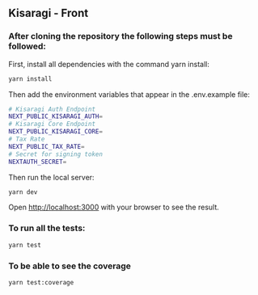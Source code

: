 ## Kisaragi - Front

### After cloning the repository the following steps must be followed:

First, install all dependencies with the command yarn install:

```bash
yarn install
```

Then add the environment variables that appear in the .env.example file:

```bash
# Kisaragi Auth Endpoint
NEXT_PUBLIC_KISARAGI_AUTH=
# Kisaragi Core Endpoint
NEXT_PUBLIC_KISARAGI_CORE=
# Tax Rate
NEXT_PUBLIC_TAX_RATE=
# Secret for signing token
NEXTAUTH_SECRET=
```

Then run the local server:

```bash
yarn dev
```

Open [http://localhost:3000](http://localhost:3000) with your browser to see the result.

### To run all the tests:

```bash
yarn test
```

### To be able to see the coverage

```bash
yarn test:coverage
```
